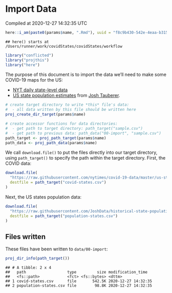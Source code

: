 Import Data
================
Compiled at 2020-12-27 14:32:35 UTC

``` r
here::i_am(paste0(params$name, ".Rmd"), uuid = "f8c9b430-542e-4eaa-b315-bad86866aa06")
```

    ## here() starts at /Users/runner/work/covidStates/covidStates/workflow

``` r
library("conflicted")
library("projthis")
library("here")
```

The purpose of this document is to import the data we’ll need to make
some COVID-19 maps for the US:

  - [NYT daily state-level
    data](https://github.com/nytimes/covid-19-data/blob/master/us-states.csv)
  - [US state population
    estimates](https://github.com/JoshData/historical-state-population-csv/blob/primary/historical_state_population_by_year.csv)
    from [Josh Tauberer](https://github.com/JoshData).

<!-- end list -->

``` r
# create target directory to write *this* file's data: 
#  - all data written by this file should be written here
proj_create_dir_target(params$name)

# create accessor functions for data directories:
#  - get path to target directory: path_target("sample.csv")
#  - get path to previous data: path_data("00-import", "sample.csv")
path_target <- proj_path_target(params$name)
path_data <- proj_path_data(params$name)
```

We call `download.file()` to put the files directly into our target
directory, using `path_target()` to specify the path within the target
directory. First, the COVID data:

``` r
download.file(
  "https://raw.githubusercontent.com/nytimes/covid-19-data/master/us-states.csv",
  destfile = path_target("covid-states.csv")
)
```

Next, the US states population data:

``` r
download.file(
  "https://raw.githubusercontent.com/JoshData/historical-state-population-csv/primary/historical_state_population_by_year.csv",
  destfile = path_target("population-states.csv")
)
```

## Files written

These files have been written to `data/00-import`:

``` r
proj_dir_info(path_target())
```

    ## # A tibble: 2 x 4
    ##   path                  type         size modification_time  
    ##   <fs::path>            <fct> <fs::bytes> <dttm>             
    ## 1 covid-states.csv      file       542.5K 2020-12-27 14:32:35
    ## 2 population-states.csv file        98.8K 2020-12-27 14:32:35
